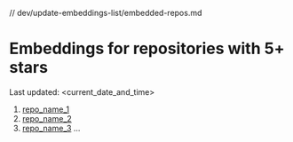 // dev/update-embeddings-list/embedded-repos.md

# Embeddings for repositories with 5+ stars

Last updated: <current_date_and_time>

1. [repo_name_1](repo_url_1)
2. [repo_name_2](repo_url_2)
3. [repo_name_3](repo_url_3)
...

